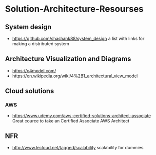# Solution-Architecture-Resourses

## System design

- https://github.com/shashank88/system_design a list with links for making a distributed system

## Architecture Visualization and Diagrams

- https://c4model.com/
- https://en.wikipedia.org/wiki/4%2B1_architectural_view_model

## Cloud solutions

### AWS
- https://www.udemy.com/aws-certified-solutions-architect-associate Great cource to take an Certified Associate AWS Architect


## NFR
- http://www.lecloud.net/tagged/scalability scalability for dummies

